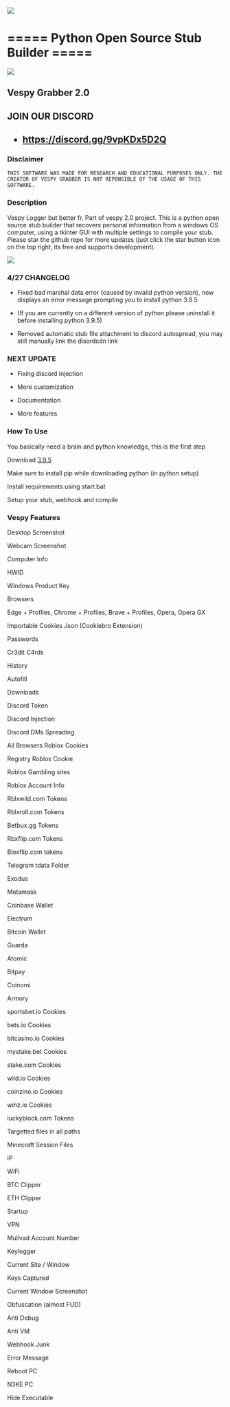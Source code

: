 <img align="center" src='https://cdn.discordapp.com/attachments/1098287991807557654/1101038007391367168/mylogo.ico'>

# ===== Python Open Source Stub Builder =====

<img align="center" src='https://cdn.discordapp.com/attachments/1098287991807557654/1101037841338871838/background2.png'>

<h2>Vespy Grabber 2.0</h2>

<h2>JOIN OUR DISCORD<h2>

- https://discord.gg/9vpKDx5D2Q

<h3>Disclaimer</h3>

    THIS SOFTWARE WAS MADE FOR RESEARCH AND EDUCATIONAL PURPOSES ONLY. THE CREATOR OF VESPY GRABBER IS NOT REPONSIBLE OF THE USAGE OF THIS SOFTWARE.
<h3>Description</h3>

Vespy Logger but better fr. Part of vespy 2.0 project. This is a python open source stub builder that recovers personal information from a windows OS computer, using a tkinter GUI with multiple settings to compile your stub. Please star the github repo for more updates (just click the star button icon on the top right, its free and supports development).

<img align="center" src='https://media.discordapp.net/attachments/1098287991807557654/1101200248044523530/image.png?width=1440&height=621'>
<h3>4/27 CHANGELOG</h3>
    
- Fixed bad marshal data error (caused by invalid python version), now displays an error message prompting you to install python 3.9.5
    
- (If you are currently on a different version of python please uninstall it before installing python 3.9.5)
    
- Removed automatic stub file attachment to discord autospread, you may still manually link the disordcdn link
    
<h3>NEXT UPDATE</h3>

- Fixing discord injection
    
- More customization

- Documentation

- More features

<h3>How To Use</h3>

You basically need a brain and python knowledge, this is the first step

Download [3.9.5](https://www.python.org/downloads/release/python-395/)

Make sure to install pip while downloading python (in python setup)

Install requirements using start.bat

Setup your stub, webhook and compile

<h3>Vespy Features</h3>
    
Desktop Screenshot
    
Webcam Screenshot
    
Computer Info
    
HWID
    
Windows Product Key
    
Browsers
    
Edge + Profiles, Chrome + Profiles, Brave + Profiles, Opera, Opera GX
    
Importable Cookies Json (Cookiebro Extension)
    
Passwords
    
Cr3dit C4rds
    
History
    
Autofill
    
Downloads
    
Discord Token
    
Discord Injection
    
Discord DMs Spreading
    
All Browsers Roblox Cookies
    
Registry Roblox Cookie
    
Roblox Gambling sites
    
Roblox Account Info
    
Rblxwild.com Tokens
    
Rblxroll.com Tokens
    
Betbux.gg Tokens
    
Rbxflip.com Tokens
    
Bloxflip.com tokens
    
Telegram tdata Folder
    
Exodus
    
Metamask
    
Coinbase Wallet
    
Electrum
    
Bitcoin Wallet
    
Guarda
    
Atomic
    
Bitpay
    
Coinomi
    
Armory
    
sportsbet.io Cookies
    
bets.io Cookies
    
bitcasino.io Cookies
    
mystake.bet Cookies
    
stake.com Cookies
    
wild.io Cookies
    
coinzino.io Cookies
    
winz.io Cookies
    
luckyblock.com Tokens
    
Targetted files in all paths
    
Minecraft Session Files
    
IP
    
WiFi
    
BTC Clipper
    
ETH Clipper
    
Startup
    
VPN
    
Mullvad Account Number
    
Keylogger
    
Current Site / Window
    
Keys Captured
    
Current Window Screenshot
    
Obfuscation (almost FUD)
    
Anti Debug
    
Anti VM
    
Webhook Junk
    
Error Message
    
Reboot PC
    
N3KE PC
    
Hide Executable
